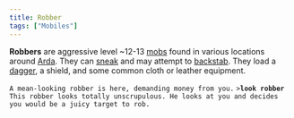 ```yaml
---
title: Robber
tags: ["Mobiles"]
---
```

**Robbers** are aggressive level ~12-13 [mobs](mob "wikilink") found in
various locations around [Arda](Arda "wikilink"). They can
[sneak](sneak "wikilink") and may attempt to
[backstab](backstab "wikilink"). They load a
[dagger](dagger "wikilink"), a shield, and some common cloth or leather
equipment.

`A mean-looking robber is here, demanding money from you.`
`>`**`look robber`**
`This robber looks totally unscrupulous. He looks at you and decides`
`you would be a juicy target to rob.`
